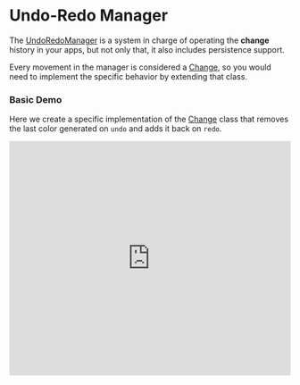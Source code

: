 # Undo-Redo Manager
The [UndoRedoManager](api/UndoRedo/UndoRedoManager) is a system in charge of operating the **change** history in your apps, but not only that, it also includes persistence support.

Every movement in the manager is considered a [Change](api/UndoRedo/Change), so you would need to implement the specific behavior by extending that class.

### Basic Demo
Here we create a specific implementation of the [Change](api/UndoRedo/Change) class that removes the last color generated on `undo` and adds it back on `redo`.

<!-- Copy and Paste Me -->
<div class="glitch-embed-wrap" style="height: 420px; width: 100%;">
  <iframe
    src="https://glitch.com/embed/#!/embed/zea-demo-undo-redo-manager?path=index.html&previewSize=100"
    title="zea-demo-undo-redo-manager on Glitch"
    allow="geolocation; microphone; camera; midi; vr; encrypted-media"
    style="height: 100%; width: 100%; border: 0;">
  </iframe>
</div>